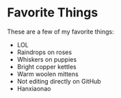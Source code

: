 # Favorite Things

These are a few of my favorite things:

- LOL
- Raindrops on roses
- Whiskers on puppies
- Bright copper kettles
- Warm woolen mittens
- Not editing directly on GitHub
- Hanxiaonao
